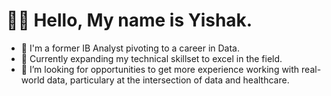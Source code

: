 # 👋🏾 Hello, My name is Yishak.
- 💼 I'm a former IB Analyst pivoting to a career in Data.
- 🌱 Currently expanding my technical skillset to excel in the field.
- 👀 I’m looking for opportunities to get more experience working with real-world data, particulary at the intersection of data and healthcare.

<!---
Yishak-Ali/Yishak-Ali is a ✨ special ✨ repository because its `README.md` (this file) appears on your GitHub profile.
You can click the Preview link to take a look at your changes.
--->
